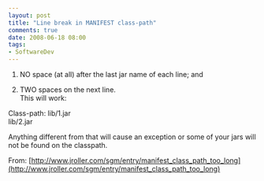 ```yaml
---
layout: post
title: "Line break in MANIFEST class-path"
comments: true
date: 2008-06-18 08:00
tags:
- SoftwareDev
---
```

1. NO space (at all) after the last jar name of each line; and  


2. TWO spaces on the next line.  
This will work:

Class-path: lib/1.jar  
lib/2.jar

Anything different from that will cause an exception or some of your jars will not be found on the classpath. 

From: [http://www.jroller.com/sgm/entry/manifest_class_path_too_long](http://www.jroller.com/sgm/entry/manifest_class_path_too_long)
